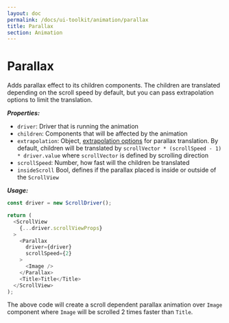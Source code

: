```yaml
---
layout: doc
permalink: /docs/ui-toolkit/animation/parallax
title: Parallax
section: Animation
---
```


# Parallax

Adds parallax effect to its children components. The children are translated depending on the scroll speed by default, but you can pass extrapolation options to limit the translation.

***Properties:***

- `driver`: Driver that is running the animation
- `children`: Components that will be affected by the animation
- `extrapolation`: Object, [extrapolation options](https://facebook.github.io/react-native/docs/animations.html#composing-animations) for parallax translation. By default, children will be translated by `scrollVector * (scrollSpeed - 1) * driver.value` where `scrollVector` is defined by scrolling direction
- `scrollSpeed`: Number, how fast will the children be translated
- `insideScroll` Bool, defines if the parallax placed is inside or outside of the `ScrollView`

***Usage:***

```javascript
const driver = new ScrollDriver();

return (
  <ScrollView
    {...driver.scrollViewProps}
  >
    <Parallax
      driver={driver}
      scrollSpeed={2}
    >
      <Image />
    </Parallax>
    <Title>Title</Title>
  </ScrollView>
);
```

The above code will create a scroll dependent parallax animation over `Image` component where `Image` will be scrolled 2 times faster than `Title`.
